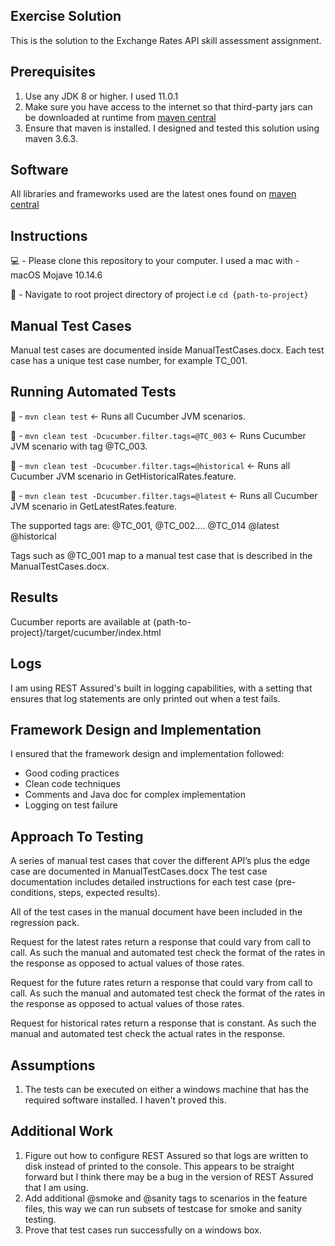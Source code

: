 ##  Exercise Solution
This is the solution to the Exchange Rates API skill assessment assignment.

## Prerequisites 
1. Use any JDK 8 or higher. I used 11.0.1
2. Make sure you have access to the internet so that third-party jars can be  downloaded at runtime from [maven central](https://mvnrepository.com/repos/central) 
3. Ensure that maven is installed. I designed and tested this solution using maven 3.6.3.

## Software
All libraries and frameworks used are the latest ones found on [maven central](https://mvnrepository.com/repos/central_)

## Instructions
:computer: -  Please clone this repository to your computer. I used a mac with - macOS Mojave 10.14.6

🧭 -  Navigate to root project directory of project i.e `cd {path-to-project}`

## Manual Test Cases
Manual test cases are documented inside ManualTestCases.docx. Each test case has a unique test case number, 
for example TC_001.

## Running Automated Tests
🧹 -  `mvn clean test` <- Runs all Cucumber JVM scenarios.

🧹 -  `mvn clean test -Dcucumber.filter.tags=@TC_003` <- Runs Cucumber JVM scenario with tag @TC_003.

🧹 -  `mvn clean test -Dcucumber.filter.tags=@historical` <- Runs all Cucumber JVM scenario in 
GetHistoricalRates.feature.

🧹 -  `mvn clean test -Dcucumber.filter.tags=@latest` <- Runs all Cucumber JVM scenario in 
GetLatestRates.feature.

The supported tags are: 
@TC_001, @TC_002.... @TC_014
@latest
@historical

Tags such as @TC_001 map to a manual test case that is described in the ManualTestCases.docx.

## Results
Cucumber reports are available at {path-to-project}/target/cucumber/index.html

## Logs
I am using REST Assured's built in logging capabilities, with a setting that ensures that log statements are only 
printed out when a test fails.

## Framework Design and Implementation 
I ensured that the framework design and implementation followed:
- Good coding practices 
- Clean code techniques
- Comments and Java doc for complex implementation
- Logging on test failure

## Approach To Testing
A series of manual test cases that cover the different API’s plus the edge case are documented in ManualTestCases.docx 
The test case documentation includes detailed instructions for each test case (pre-conditions, steps, expected results).

All of the test cases in the manual document have been included in the regression pack.

Request for the latest rates return a response that could vary from call to call. As such the manual and automated test
check the format of the rates in the response as opposed to actual values of those rates. 

Request for the future rates return a response that could vary from call to call. As such the manual and automated test
check the format of the rates in the response as opposed to actual values of those rates.

Request for historical rates return a response that is constant. As such the manual and automated test
check the actual rates in the response. 

## Assumptions
1. The tests can be executed on either a windows machine that has the required software installed. I haven't proved this. 

## Additional Work
1. Figure out how to configure REST Assured so that logs are written to disk instead of printed to the console. 
This appears to be straight forward but I think there may be a bug in the version of REST Assured that I am using.
3. Add additional @smoke and @sanity tags to scenarios in the feature files, this way we can run subsets of testcase for
smoke and sanity testing.
2. Prove that test cases run successfully on a windows box.